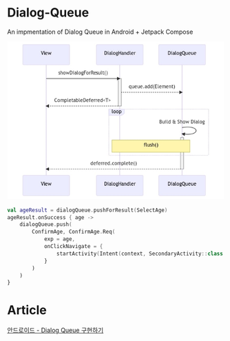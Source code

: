 # Dialog-Queue
An impmentation of Dialog Queue in Android + Jetpack Compose

![image2](/chart.jpg)

```kotlin
val ageResult = dialogQueue.pushForResult(SelectAge)
ageResult.onSuccess { age ->
    dialogQueue.push(
        ConfirmAge, ConfirmAge.Req(
            exp = age,
            onClickNavigate = {
                startActivity(Intent(context, SecondaryActivity::class.java))
            }
        )
    )
}
```

# Article
[안드로이드 - Dialog Queue 구현하기](https://jizard.tistory.com/519)


